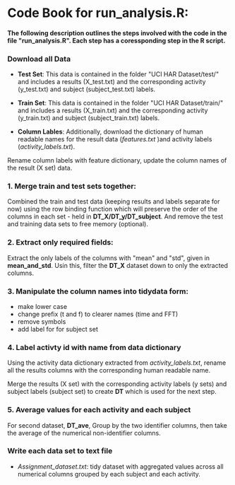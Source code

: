 # Code Book for run_analysis.R:
#### The following description outlines the steps involved with the code in the file "run_analysis.R". Each step has a coressponding step in the R script.

### Download all Data
- **Test Set**: This data is contained in the folder "UCI HAR Dataset/test/" and includes a results (X_test.txt) and the corresponding activity (y_test.txt) and subject (subject_test.txt) labels.

- **Train Set**: This data is contained in the folder "UCI HAR Dataset/train/" and includes a results (X_train.txt) and the corresponding activity (y_train.txt) and subject (subject_train.txt) labels.

- **Column Lables**: Additionally, download the dictionary of human readable names for the result data (*features.txt* )and activity labels (*activity_labels.txt*).

Rename column labels with feature dictionary, update the column names of the result (X set) data.


### 1. Merge train and test sets together: 
Combined the train and test data (keeping results and labels separate for now) using the row binding function which will preserve the order of the columns in each set - held in **DT_X/DT_y/DT_subject**. And remove the test and training data sets to free memory (optional).


### 2. Extract only required fields:
Extract the only labels of the columns with "mean" and "std", given in **mean_and_std**. Usin this, filter the **DT_X** dataset down to only the extracted columns.


### 3. Manipulate the column names into tidydata form: 
- make lower case
- change prefix (t and f) to clearer names (time and FFT)
- remove symbols
- add label for for subject set


### 4. Label activty id with name from data dictionary
Using the activity data dictionary extracted from *activity_labels.txt*, rename all the results columns with the corresponding human readable name.


Merge the results (X set) with the corresponding activity labels (y sets) and subject labels (subject set) to create **DT** which is used for the next step.


### 5. Average values for each activity and each subject
For second dataset, **DT_ave**, Group by the two identifier columns, then take the average of the numerical non-identifier columns.


### Write each data set to text file
- *Assignment_dataset.txt*: tidy dataset with aggregated values across all numerical columns grouped by each subject and each activity.




